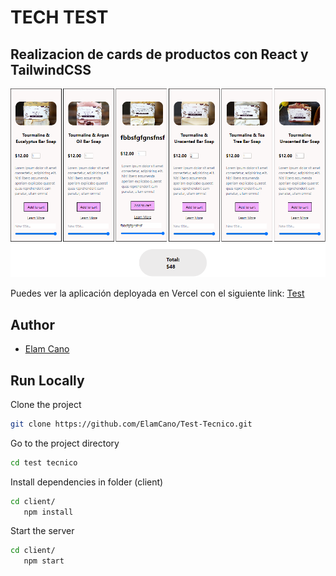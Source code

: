 # TECH TEST

## Realizacion de cards de productos con React y TailwindCSS

![cover](https://github.com/ElamCano/Test-Tecnico/blob/main/cover.png)

Puedes ver la aplicación deployada en Vercel con el siguiente link: [Test](https://test-tecnico-rust.vercel.app/)

## Author

- [Elam Cano](https://www.linkedin.com/in/elam-cano-bb0419239/)

## Run Locally

Clone the project

```bash
git clone https://github.com/ElamCano/Test-Tecnico.git
```

Go to the project directory

```bash
cd test tecnico
```

Install dependencies in folder (client)

```bash
cd client/
   npm install
```

Start the server

```bash
cd client/
   npm start
```
